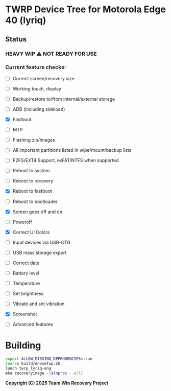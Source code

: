 # TWRP Device Tree for Motorola Edge 40 (lyriq)

## Status
### HEAVY WIP ⚠ NOT READY FOR USE

### Current feature checks:
- [ ] Correct screen/recovery size
- [ ] Working touch, display
- [ ] Backup/restore to/from internal/external storage
- [ ] ADB (including sideload)
- [X] Fastboot
- [ ] MTP
- [ ] Flashing zip/images

- [ ] All important partitions listed in wipe/mount/backup lists
- [ ] F2FS/EXT4 Support, exFAT/NTFS when supported
- [ ] Reboot to system
- [ ] Reboot to recovery
- [X] Reboot to fastboot
- [ ] Reboot to bootloader
- [X] Screen goes off and on
- [ ] Poweroff
- [X] Correct UI Colors

- [ ] Input devices via USB-OTG
- [ ] USB mass storage export
- [ ] Correct date
- [ ] Battery level
- [ ] Temperature
- [ ] Set brightness
- [ ] Vibrate and set vibration
- [X] Screenshot
- [ ] Advanced features

# Building
```bash
export ALLOW_MISSING_DEPENDENCIES=true
source build/envsetup.sh
lunch twrp_lyriq-eng
mka recoveryimage -j$(nproc --all)
```

**Copyright (C) 2025 Team Win Recovery Project**
